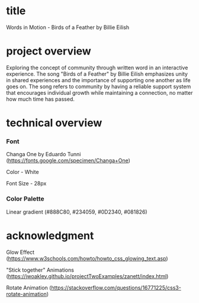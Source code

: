 # title

Words in Motion - Birds of a Feather by Billie Eilish

# project overview

Exploring the concept of community through written word in an interactive experience. The song "Birds of a Feather" by Billie Eilish emphasizes unity in shared experiences and the importance of supporting one another as life goes on. The song refers to community by having a reliable support system that encourages individual growth while maintaining a connection, no matter how much time has passed.


# technical overview

### Font

Changa One by Eduardo Tunni
(https://fonts.google.com/specimen/Changa+One)

Color - White 

Font Size - 28px

### Color Palette

Linear gradient (#888C80, #234059, #0D2340, #081826)




# acknowledgment
Glow Effect
(https://www.w3schools.com/howto/howto_css_glowing_text.asp)

"Stick together" Animations (https://jwoakley.github.io/projectTwoExamples/zanett/index.html)

Rotate Animation
(https://stackoverflow.com/questions/16771225/css3-rotate-animation)


